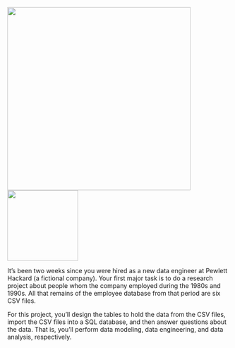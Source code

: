 <p align="left">
<img src="https://github.com/theidari/sql-challenge/blob/main/heder1.png" width="415"><img src="https://github.com/theidari/sql-challenge/blob/main/OP.png" width="160">

</p>

It’s been two weeks since you were hired as a new data engineer at Pewlett Hackard (a fictional company). Your first major task is to do a research project about people whom the company employed during the 1980s and 1990s. All that remains of the employee database from that period are six CSV files.

For this project, you’ll design the tables to hold the data from the CSV files, import the CSV files into a SQL database, and then answer questions about the data. That is, you’ll perform data modeling, data engineering, and data analysis, respectively.
